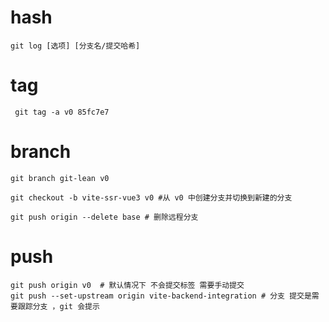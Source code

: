 # hash
```
git log [选项] [分支名/提交哈希]
```
# tag
```
 git tag -a v0 85fc7e7
 ```
# branch
```
git branch git-lean v0

git checkout -b vite-ssr-vue3 v0 #从 v0 中创建分支并切换到新建的分支

git push origin --delete base # 删除远程分支
```
# push
```
git push origin v0  # 默认情况下 不会提交标签 需要手动提交
git push --set-upstream origin vite-backend-integration # 分支 提交是需要跟踪分支 ，git 会提示
```